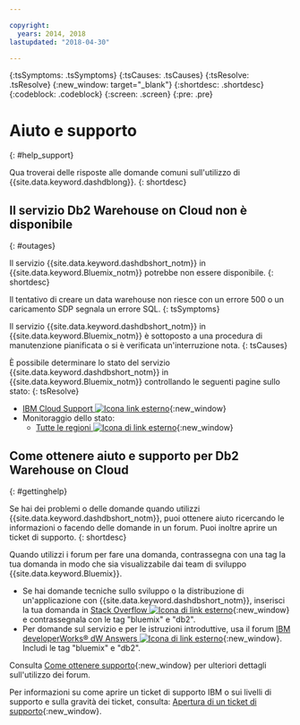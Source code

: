 ```yaml
---

copyright:
  years: 2014, 2018
lastupdated: "2018-04-30"

---
```


<!-- Attribute definitions --> 
{:tsSymptoms: .tsSymptoms} 
{:tsCauses: .tsCauses} 
{:tsResolve: .tsResolve} 
{:new_window: target="_blank"}
{:shortdesc: .shortdesc}
{:codeblock: .codeblock}
{:screen: .screen}
{:pre: .pre}

# Aiuto e supporto
{: #help_support}

Qua troverai delle risposte alle domande comuni sull'utilizzo di {{site.data.keyword.dashdblong}}.
{: shortdesc}

## Il servizio Db2 Warehouse on Cloud non è disponibile
{: #outages}

Il servizio {{site.data.keyword.dashdbshort_notm}}
in {{site.data.keyword.Bluemix_notm}} potrebbe
non essere disponibile.
{: shortdesc}

Il tentativo di creare un data warehouse non riesce con un errore 500
o un caricamento SDP segnala un errore SQL.
{: tsSymptoms}

Il servizio {{site.data.keyword.dashdbshort_notm}}
in {{site.data.keyword.Bluemix_notm}} è
sottoposto a una procedura di manutenzione pianificata o si è verificata un'interruzione
nota.
{: tsCauses}

È possibile determinare lo stato del servizio {{site.data.keyword.dashdbshort_notm}}
in {{site.data.keyword.Bluemix_notm}}
controllando le seguenti pagine sullo stato:
{: tsResolve}

* [IBM Cloud Support ![Icona link esterno](../../icons/launch-glyph.svg "Icona link esterno")](https://developer.ibm.com/bluemix/support/#status){:new_window}
* Monitoraggio dello stato:
  * [Tutte le regioni ![Icona di link esterno](../../icons/launch-glyph.svg "Icona di link esterno")](https://console.eu-gb.bluemix.net/status?tags=platform,runtimes,services,ibm:yp:eu-gb,ibm:yp:eu-de,ibm:yp:us-south,ibm:yp:au-syd){:new_window}

## Come ottenere aiuto e supporto per Db2 Warehouse on Cloud
{: #gettinghelp}

Se hai dei problemi o delle domande quando utilizzi {{site.data.keyword.dashdbshort_notm}},
puoi ottenere aiuto ricercando le informazioni o facendo delle domande in un forum. Puoi inoltre aprire un ticket di supporto.
{: shortdesc}

Quando utilizzi i forum per fare una domanda, contrassegna con una tag la tua domanda in modo che sia visualizzabile dai team di sviluppo {{site.data.keyword.Bluemix}}.

* Se hai domande tecniche sullo sviluppo o la distribuzione di un'applicazione con {{site.data.keyword.dashdbshort_notm}}, inserisci la tua domanda in [Stack Overflow ![Icona di link esterno](../../icons/launch-glyph.svg "Icona di link esterno")](http://stackoverflow.com/search?q=dashdb+bluemix){:new_window} e contrassegnala con le tag "bluemix" e "db2".
* Per domande sul servizio e per le istruzioni introduttive, usa il forum [IBM developerWorks® dW Answers ![Icona di link esterno](../../icons/launch-glyph.svg "Icona di link esterno")](https://developer.ibm.com/answers/topics/dashdb/?smartspace=bluemix){:new_window}. Includi le tag "bluemix" e "db2".

Consulta [Come ottenere supporto](/docs/get-support/howtogetsupport.html#using-avatar){:new_window} per ulteriori dettagli sull'utilizzo dei forum.

Per informazioni su come aprire un ticket di supporto IBM o sui livelli di supporto e sulla gravità dei ticket, consulta: [Apertura di un ticket di supporto](/docs/get-support/howtogetsupport.html#open-ticket){:new_window}.



